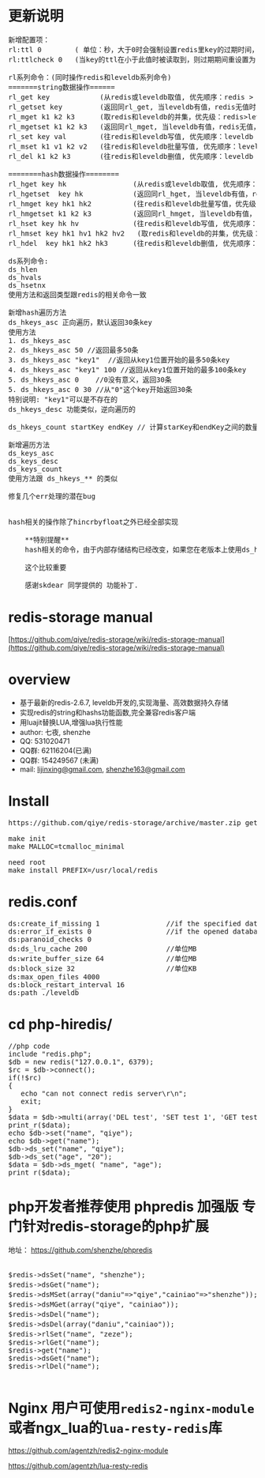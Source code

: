 更新说明
=========

<pre>
新增配置项：
rl:ttl 0        ( 单位：秒，大于0时会强制设置redis里key的过期时间，仅对rl系列命令有效) 
rl:ttlcheck 0   (当key的ttl在小于此值时被读取到，则过期期间重设置为rl:ttl ) 

rl系列命令：(同时操作redis和leveldb系列命令)
=======string数据操作======
rl_get key            (从redis或leveldb取值, 优先顺序：redis > leveldb)
rl_getset key         (返回同rl_get, 当leveldb有值，redis无值时，会回写到redis)
rl_mget k1 k2 k3      (取redis和leveldb的并集，优先级：redis>leveldb)
rl_mgetset k1 k2 k3   (返回同rl_mget, 当leveldb有值，redis无值，会回写到redis)
rl_set key val        (往redis和leveldb写值, 优先顺序：leveldb > redis, leveldb如果失败，将中断往redis写，返回错误)
rl_mset k1 v1 k2 v2   (往redis和leveldb批量写值, 优先顺序：leveldb > redis, leveldb如果失败，将中断往redis写，返回错误)
rl_del k1 k2 k3       (往redis和leveldb删值, 优先顺序：leveldb > redis)

========hash数据操作========
rl_hget key hk                (从redis或leveldb取值, 优先顺序：redis > leveldb)
rl_hgetset  key hk            (返回同rl_hget, 当leveldb有值，redis无值时，会回写到redis)
rl_hmget key hk1 hk2          (往redis和leveldb批量写值，优先级：redis>leveldb)
rl_hmgetset k1 k2 k3          (返回同rl_hmget, 当leveldb有值，redis无值，会回写到redis)
rl_hset key hk hv             (往redis和leveldb写值, 优先顺序：leveldb > redis, leveldb如果失败，将中断往redis写，返回错误)
rl_hmset key hk1 hv1 hk2 hv2   (取redis和leveldb的并集，优先级：redis>leveldb)
rl_hdel  key hk1 hk2 hk3      (往redis和leveldb删值, 优先顺序：leveldb > redis)

ds系列命令:
ds_hlen
ds_hvals
ds_hsetnx
使用方法和返回类型跟redis的相关命令一致

新增hash遍历方法
ds_hkeys_asc 正向遍历，默认返回30条key
使用方法
1. ds_hkeys_asc
2. ds_hkeys_asc 50 //返回最多50条
3. ds_hkeys_asc "key1"  //返回从key1位置开始的最多50条key
4. ds_hkeys_asc "key1" 100 //返回从key1位置开始的最多100条key
5. ds_hkeys_asc 0    //0没有意义，返回30条
5. ds_hkeys_asc 0 30 //从"0"这个key开始返回30条
特别说明: "key1"可以是不存在的
ds_hkeys_desc 功能类似，逆向遍历的

ds_hkeys_count startKey endKey // 计算starKey和endKey之间的数量，startKey和endKey可以是不存在的

新增遍历方法
ds_keys_asc
ds_keys_desc
ds_keys_count
使用方法跟 ds_hkeys_** 的类似

修复几个err处理的潜在bug


hash相关的操作除了hincrbyfloat之外已经全部实现

    **特别提醒**
    hash相关的命令，由于内部存储结构已经改变，如果您在老版本上使用ds_h** 存储过数据，新版本上无法支持。

    这个比较重要
    
    感谢skdear 同学提供的 功能补丁.
</pre>    
redis-storage manual
=========
[https://github.com/qiye/redis-storage/wiki/redis-storage-manual](https://github.com/qiye/redis-storage/wiki/redis-storage-manual)

overview
=========
  - 基于最新的redis-2.6.7, leveldb开发的,实现海量、高效数据持久存储
  - 实现redis的string和hashs功能函数,完全兼容redis客户端
  - 用luajit替换LUA,增强lua执行性能
  - author: 七夜, shenzhe
  - QQ: 531020471
  - QQ群: 62116204(已满)
  - QQ群: 154249567 (未满)
  - mail: lijinxing@gmail.com, shenzhe163@gmail.com


Install
=========
<pre>
https://github.com/qiye/redis-storage/archive/master.zip get source code
    
make init
make MALLOC=tcmalloc_minimal

need root
make install PREFIX=/usr/local/redis
</pre>

redis.conf
=========
<pre>
ds:create_if_missing 1                //if the specified database didn't exist will create a new one
ds:error_if_exists 0                  //if the opened database exsits will throw exception
ds:paranoid_checks 0
ds:ds_lru_cache 200                   //单位MB
ds:write_buffer_size 64               //单位MB
ds:block_size 32                      //单位KB
ds:max_open_files 4000
ds:block_restart_interval 16
ds:path ./leveldb
</pre>


cd php-hiredis/
=========
<pre>
//php code 
include "redis.php";
$db = new redis("127.0.0.1", 6379);
$rc = $db->connect();
if(!$rc)
{
   echo "can not connect redis server\r\n";
   exit;
}  
$data = $db->multi(array('DEL test', 'SET test 1', 'GET test'));
print_r($data);
echo $db->set("name", "qiye");
echo $db->get("name");
$db->ds_set("name", "qiye");
$db->ds_set("age", "20");
$data = $db->ds_mget( "name", "age");
print_r($data);
</pre>

php开发者推荐使用 phpredis 加强版 专门针对redis-storage的php扩展
=========

地址： https://github.com/shenzhe/phpredis

<pre>

$redis->dsSet("name", "shenzhe");  								//把数据存到leveldb
$redis->dsGet("name");            						 		//从leveldb取出数据, 输出 shenzhe
$redis->dsMSet(array("daniu"=>"qiye","cainiao"=>"shenzhe"));	//批量把数据存到leveldb; keys结构 array("key1"=>"val1", "key2"=>"val2")       
$redis->dsMGet(array("qiye", "cainiao"));       				//批量从leveldb取出数据
$redis->dsDel("name");               							//从leveldb删除数据， $key可以是字符串，也可是key的数组集合（相当于批量删除）
$redis->dsDel(array("daniu","cainiao"));               			//从leveldb删除数据， $key可以是字符串，也可是key的数组集合（相当于批量删除）
$redis->rlSet("name", "zeze");       							//先把数据存到leveldb，再存到redis
$redis->rlGet("name");
$redis->get("name");
$redis->dsGet("name");
$redis->rlDel("name");

</pre>

Nginx 用户可使用`redis2-nginx-module`或者ngx_lua的`lua-resty-redis`库
=========

https://github.com/agentzh/redis2-nginx-module

https://github.com/agentzh/lua-resty-redis

